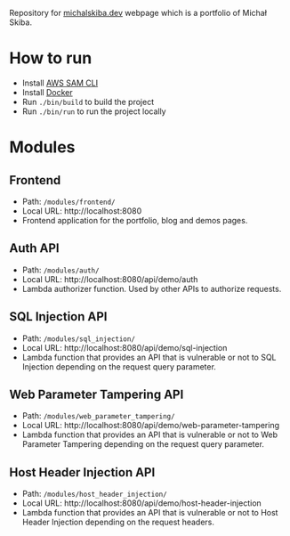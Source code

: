 Repository for [michalskiba.dev](https://www.michalskiba.dev/) webpage which is a portfolio of Michał Skiba.

# How to run

- Install [AWS SAM CLI](https://docs.aws.amazon.com/serverless-application-model/latest/developerguide/install-sam-cli.html)
- Install [Docker](https://docs.docker.com/get-docker/)
- Run `./bin/build` to build the project
- Run `./bin/run` to run the project locally

# Modules

## Frontend
- Path: `/modules/frontend/`
- Local URL: http://localhost:8080
- Frontend application for the portfolio, blog and demos pages.

## Auth API
- Path: `/modules/auth/`
- Local URL: http://localhost:8080/api/demo/auth
- Lambda authorizer function. Used by other APIs to authorize requests.

## SQL Injection API
- Path: `/modules/sql_injection/`
- Local URL: http://localhost:8080/api/demo/sql-injection
- Lambda function that provides an API that is vulnerable or not to SQL Injection depending on the request query parameter.

## Web Parameter Tampering API
- Path: `/modules/web_parameter_tampering/`
- Local URL: http://localhost:8080/api/demo/web-parameter-tampering
- Lambda function that provides an API that is vulnerable or not to Web Parameter Tampering depending on the request query parameter.

## Host Header Injection API
- Path: `/modules/host_header_injection/`
- Local URL: http://localhost:8080/api/demo/host-header-injection
- Lambda function that provides an API that is vulnerable or not to Host Header Injection depending on the request headers.
